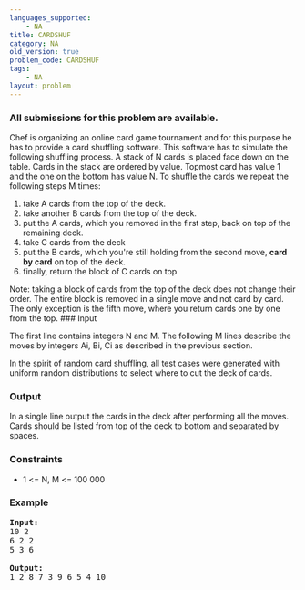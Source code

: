 ```yaml
---
languages_supported:
    - NA
title: CARDSHUF
category: NA
old_version: true
problem_code: CARDSHUF
tags:
    - NA
layout: problem
---
```

###  All submissions for this problem are available. 

Chef is organizing an online card game tournament and for this purpose he has to provide a card shuffling software. This software has to simulate the following shuffling process. A stack of N cards is placed face down on the table. Cards in the stack are ordered by value. Topmost card has value 1 and the one on the bottom has value N. To shuffle the cards we repeat the following steps M times:

1. take A cards from the top of the deck.
2. take another B cards from the top of the deck.
3. put the A cards, which you removed in the first step, back on top of the remaining deck.
4. take C cards from the deck
5. put the B cards, which you're still holding from the second move, **card by card** on top of the deck.
6. finally, return the block of C cards on top

Note: taking a block of cards from the top of the deck does not change their order. The entire block is removed in a single move and not card by card. The only exception is the fifth move, where you return cards one by one from the top. ### Input

The first line contains integers N and M. The following M lines describe the moves by integers Ai, Bi, Ci as described in the previous section.

In the spirit of random card shuffling, all test cases were generated with uniform random distributions to select where to cut the deck of cards.

### Output

In a single line output the cards in the deck after performing all the moves. Cards should be listed from top of the deck to bottom and separated by spaces.

### Constraints

- 1 &lt;= N, M &lt;= 100 000

### Example

<pre>
<b>Input:</b>
10 2
6 2 2
5 3 6

<b>Output:</b>
1 2 8 7 3 9 6 5 4 10
</pre>